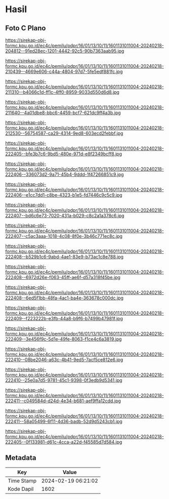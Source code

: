 # Hasil

## Foto C Plano

https://sirekap-obj-formc.kpu.go.id/ec4c/pemilu/pdpr/16/01/13/10/11/1601131011004-20240218-204812--91ed28ec-1201-4442-92c5-90b7363aab95.jpg

https://sirekap-obj-formc.kpu.go.id/ec4c/pemilu/pdpr/16/01/13/10/11/1601131011004-20240218-210439--4669e606-c44a-4804-97d7-5fe5edf881fc.jpg

https://sirekap-obj-formc.kpu.go.id/ec4c/pemilu/pdpr/16/01/13/10/11/1601131011004-20240218-211310--b4066c1d-ff1c-4ff0-8959-9033d550d6d8.jpg

https://sirekap-obj-formc.kpu.go.id/ec4c/pemilu/pdpr/16/01/13/10/11/1601131011004-20240218-211640--4a01dbe8-bbc6-4459-bcf7-621dc9ff4a3b.jpg

https://sirekap-obj-formc.kpu.go.id/ec4c/pemilu/pdpr/16/01/13/10/11/1601131011004-20240218-212530--56754587-ca29-4314-9ed8-603ecd2febbf.jpg

https://sirekap-obj-formc.kpu.go.id/ec4c/pemilu/pdpr/16/01/13/10/11/1601131011004-20240218-222405--bfe3b7c6-9bd5-480e-971d-e8f2349bcff8.jpg

https://sirekap-obj-formc.kpu.go.id/ec4c/pemilu/pdpr/16/01/13/10/11/1601131011004-20240218-222406--336073d2-9a71-45b4-9ddd-1f47266851c9.jpg

https://sirekap-obj-formc.kpu.go.id/ec4c/pemilu/pdpr/16/01/13/10/11/1601131011004-20240218-222406--e1cc7dd1-c8be-4323-b1e5-fd7446c9c5c9.jpg

https://sirekap-obj-formc.kpu.go.id/ec4c/pemilu/pdpr/16/01/13/10/11/1601131011004-20240218-222407--bd6c6e73-7020-431a-b029-c8c2a1a378c6.jpg

https://sirekap-obj-formc.kpu.go.id/ec4c/pemilu/pdpr/16/01/13/10/11/1601131011004-20240218-222407--c5ac3aaa-1018-4c08-8f0e-3b46c771ec8c.jpg

https://sirekap-obj-formc.kpu.go.id/ec4c/pemilu/pdpr/16/01/13/10/11/1601131011004-20240218-222408--b529b1c6-9abd-4ae1-83e9-b73ac1c8e788.jpg

https://sirekap-obj-formc.kpu.go.id/ec4c/pemilu/pdpr/16/01/13/10/11/1601131011004-20240218-222408--6972d26e-f063-45ff-ae6f-d57a318f45be.jpg

https://sirekap-obj-formc.kpu.go.id/ec4c/pemilu/pdpr/16/01/13/10/11/1601131011004-20240218-222408--6ed5f1bb-48fa-4ac1-ba4e-363678c000dc.jpg

https://sirekap-obj-formc.kpu.go.id/ec4c/pemilu/pdpr/16/01/13/10/11/1601131011004-20240218-222409--f223222b-e3fb-44a8-b9f6-b7499b47981f.jpg

https://sirekap-obj-formc.kpu.go.id/ec4c/pemilu/pdpr/16/01/13/10/11/1601131011004-20240218-222409--3e456f9c-5d1e-49fe-8063-f1ce4c6a3819.jpg

https://sirekap-obj-formc.kpu.go.id/ec4c/pemilu/pdpr/16/01/13/10/11/1601131011004-20240218-222410--08be2046-a63c-4b41-9ed5-7acf5ce812e6.jpg

https://sirekap-obj-formc.kpu.go.id/ec4c/pemilu/pdpr/16/01/13/10/11/1601131011004-20240218-222410--25e0a7d5-9781-45c1-9398-0f3edb9d5341.jpg

https://sirekap-obj-formc.kpu.go.id/ec4c/pemilu/pdpr/16/01/13/10/11/1601131011004-20240218-222411--c049584d-d24d-4e34-b681-aef9ffa12cdd.jpg

https://sirekap-obj-formc.kpu.go.id/ec4c/pemilu/pdpr/16/01/13/10/11/1601131011004-20240218-222411--58a05499-6f11-4d36-badb-52d9d5243cb1.jpg

https://sirekap-obj-formc.kpu.go.id/ec4c/pemilu/pdpr/16/01/13/10/11/1601131011004-20240218-222405--0f133981-d61c-4cca-a22d-f45585d7d584.jpg


## Metadata

| Key        | Value               |
| ---------- | ------------------- |
| Time Stamp | 2024-02-19 06:21:02 |
| Kode Dapil | 1602                |



